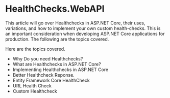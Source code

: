 # HealthChecks.WebAPI
This article will go over Healthchecks in ASP.NET Core, their uses, variations, and how to implement your own custom health-checks. This is an important consideration when developing ASP.NET Core applications for production. The following are the topics covered.

Here are the topics covered.

- Why Do you need Healthchecks?
- What are Healthchecks in ASP.NET Core?
- Implementing Healthchecks in ASP.NET Core 
- Better Healthcheck Reponse.
- Entity Framework Core HealthCheck
- URL Health Check
- Custom Healthcheck
